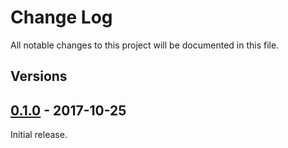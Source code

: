 # Change Log
All notable changes to this project will be documented in this file.

## Versions

## [0.1.0][] - 2017-10-25
Initial release.

[0.1.0]: https://github.com/Microsoft/same-ish/compare/5fb6fa2dee4ae31ca8d3936b2575f64192529d92...0.1.0
